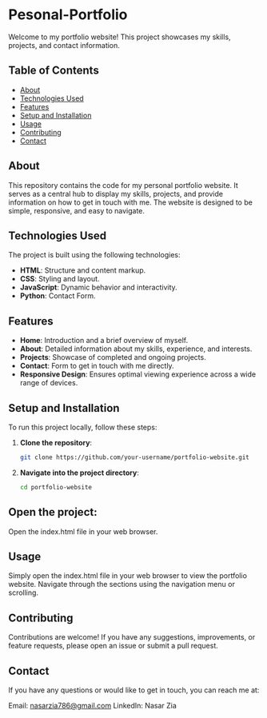 # Pesonal-Portfolio

Welcome to my portfolio website! This project showcases my skills, projects, and contact information.

## Table of Contents

- [About](#about)
- [Technologies Used](#technologies-used)
- [Features](#features)
- [Setup and Installation](#setup-and-installation)
- [Usage](#usage)
- [Contributing](#contributing)
- [Contact](#contact)

## About

This repository contains the code for my personal portfolio website. It serves as a central hub to display my skills, projects, and provide information on how to get in touch with me. The website is designed to be simple, responsive, and easy to navigate.

## Technologies Used

The project is built using the following technologies:

- **HTML**: Structure and content markup.
- **CSS**: Styling and layout.
- **JavaScript**: Dynamic behavior and interactivity.
- **Python**: Contact Form.


## Features

- **Home**: Introduction and a brief overview of myself.
- **About**: Detailed information about my skills, experience, and interests.
- **Projects**: Showcase of completed and ongoing projects.
- **Contact**: Form to get in touch with me directly.
- **Responsive Design**: Ensures optimal viewing experience across a wide range of devices.

## Setup and Installation

To run this project locally, follow these steps:

1. **Clone the repository**:
   ```bash
   git clone https://github.com/your-username/portfolio-website.git

2. **Navigate into the project directory**:

    ```bash
    cd portfolio-website

## Open the project:

Open the index.html file in your web browser.

## Usage
Simply open the index.html file in your web browser to view the portfolio website. Navigate through the sections using the navigation menu or scrolling.

## Contributing
Contributions are welcome! If you have any suggestions, improvements, or feature requests, please open an issue or submit a pull request.

## Contact
If you have any questions or would like to get in touch, you can reach me at:

Email: nasarzia786@gmail.com
LinkedIn: Nasar Zia


